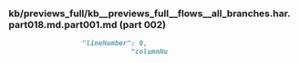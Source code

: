 ### kb/previews_full/kb__previews_full__flows__all_branches.har.part018.md.part001.md (part 002)

```md
                  "lineNumber": 0,
                              "columnNu
```

```
